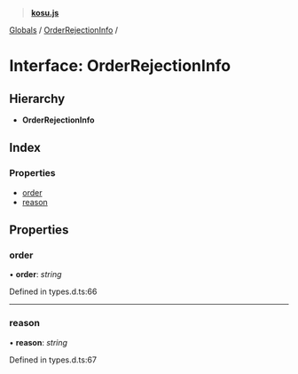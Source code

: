 > **[kosu.js](../README.md)**

[Globals](../globals.md) / [OrderRejectionInfo](orderrejectioninfo.md) /

# Interface: OrderRejectionInfo

## Hierarchy

-   **OrderRejectionInfo**

## Index

### Properties

-   [order](orderrejectioninfo.md#order)
-   [reason](orderrejectioninfo.md#reason)

## Properties

### order

• **order**: _string_

Defined in types.d.ts:66

---

### reason

• **reason**: _string_

Defined in types.d.ts:67
